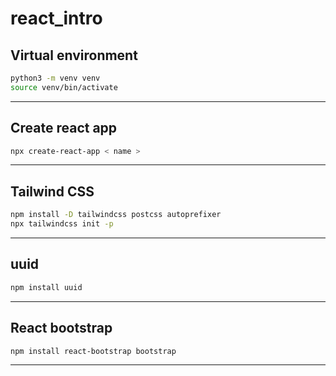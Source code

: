 # react_intro

## Virtual environment

```bash
python3 -m venv venv
source venv/bin/activate
```

---
## Create react app

```bash
npx create-react-app < name >
```

---

## Tailwind CSS

```bash
npm install -D tailwindcss postcss autoprefixer
npx tailwindcss init -p

```

---

## uuid

```bash
npm install uuid
```

---

## React bootstrap

```bash
npm install react-bootstrap bootstrap
```

---


